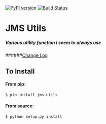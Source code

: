 [![PyPI version](https://badge.fury.io/py/jms-utils.svg)](http://badge.fury.io/py/jms-utils) [![Build Status](https://travis-ci.org/JMSwag/jms-utils.svg?branch=master)](https://travis-ci.org/JMSwag/jms-utils)

# JMS Utils
##### Various utility function I seem to always use

######[Change Log](https://github.com/JohnyMoSwag/jms-utils/blob/master/changelog.txt "Change Log")

## To Install

#### From pip:

    $ pip install jms-utils

#### From source:

    $ python setup.py install
